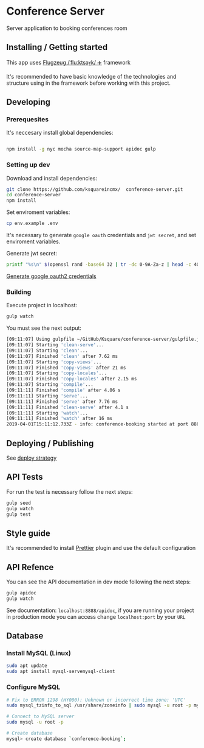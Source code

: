 # Conference Server

Server application to booking conferences room

## Installing / Getting started

This app uses [Flugzeug /ˈfluːktsɔʏ̯k/ ✈️](https://github.com/ksquareincmx/flugzeug) framework

It's recommended to have basic knowledge of the technologies and structure using in the framework before working with this project.

## Developing

### Prerequesites

It's neccesary install global dependencies:

```bash

npm install -g nyc mocha source-map-support apidoc gulp
```

### Setting up dev

Download and install dependencies:

```bash
git clone https://github.com/ksquareincmx/  conference-server.git
cd conference-server
npm install
```

Set enviroment variables:

```bash
cp env.example .env
```

It's necessary to generate `google oauth` credentials and `jwt secret`, and set enviroment variables.

Generate jwt secret:

```bash
printf "%s\n" $(openssl rand -base64 32 | tr -dc 0-9A-Za-z | head -c 40)
```

[Generate google oauth2 credentials](https://developers.google.com/adwords/api/docs/guides/authentication)

### Building

Execute project in localhost:

```bash
gulp watch
```

You must see the next output:

```bash
[09:11:07] Using gulpfile ~/GitHub/Ksquare/conference-server/gulpfile.js
[09:11:07] Starting 'clean-serve'...
[09:11:07] Starting 'clean'...
[09:11:07] Finished 'clean' after 7.62 ms
[09:11:07] Starting 'copy-views'...
[09:11:07] Finished 'copy-views' after 21 ms
[09:11:07] Starting 'copy-locales'...
[09:11:07] Finished 'copy-locales' after 2.15 ms
[09:11:07] Starting 'compile'...
[09:11:11] Finished 'compile' after 4.06 s
[09:11:11] Starting 'serve'...
[09:11:11] Finished 'serve' after 7.76 ms
[09:11:11] Finished 'clean-serve' after 4.1 s
[09:11:11] Starting 'watch'...
[09:11:11] Finished 'watch' after 16 ms
2019-04-01T15:11:12.733Z - info: conference-booking started at port 8888

```

## Deploying / Publishing

See [deploy strategy](https://github.com/ksquareincmx/conference-server/wiki/Basic-deploy-strategy-using-Docker,-Git-hooks,-nginx-and-FCGI-Wrap)

## API Tests

For run the test is necessary follow the next steps:

```bash
gulp seed
gulp watch
gulp test
```

## Style guide

It's recommended to install [Prettier](https://prettier.io/) plugin and use the default configuration

## API Refence

You can see the API documentation in dev mode following the next steps:

```bash
gulp apidoc
gulp watch
```

See documentation: `localhost:8888/apidoc`, if you are running your project in production mode you can access change `localhost:port` by your `URL`

## Database

### Install MySQL (Linux)

```bash
sudo apt update
sudo apt install mysql-servemysql-client
```

### Configure MySQL

```bash
# Fix to ERROR 1298 (HY000): Unknown or incorrect time zone: 'UTC'
sudo mysql_tzinfo_to_sql /usr/share/zoneinfo | sudo mysql -u root -p mysql

# Connect to MySQL server
sudo mysql -u root -p

# Create database
mysql> create database `conference-booking`;
```
